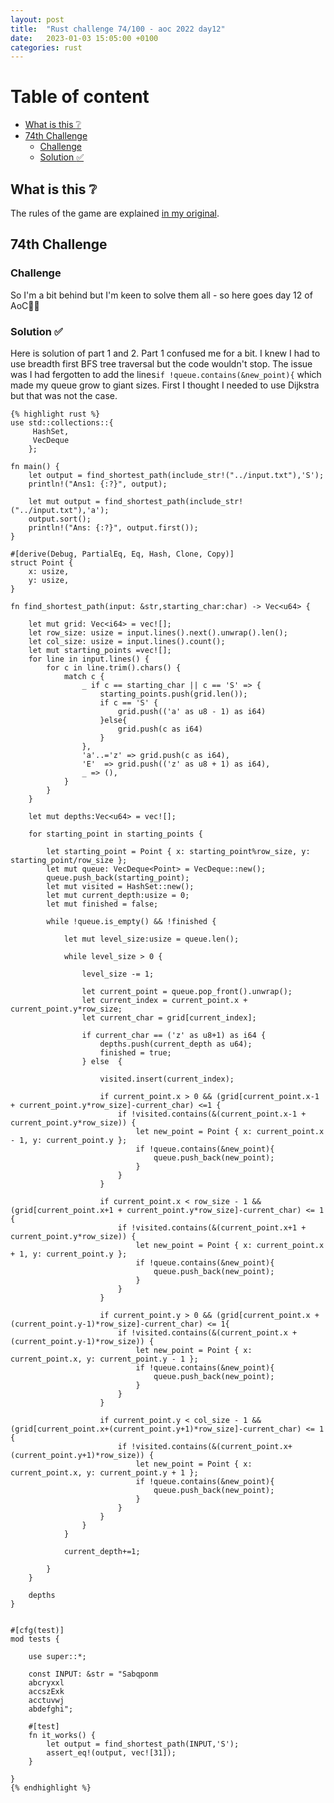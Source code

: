 ```yaml
---
layout: post
title:  "Rust challenge 74/100 - aoc 2022 day12"
date:   2023-01-03 15:05:00 +0100
categories: rust
---
```



#  Table of content
<!-- MarkdownTOC autolink="true" -->

- [What is this :grey_question:](#what-is-this-grey_question)
- [74th Challenge](#74th-challenge)
    - [Challenge](#challenge)
    - [Solution :white_check_mark:](#solution-white_check_mark)

<!-- /MarkdownTOC -->

## What is this :grey_question: 

The rules of the game are explained [in my original](https://maebli.github.io/rust/2021/10/18/100rust.html). 

## 74th Challenge
### Challenge

So I'm a bit behind but I'm keen to solve them all - so here goes day 12 of AoC🎅🦀

### Solution :white_check_mark:

Here is solution of part 1 and 2. Part 1 confused me for a bit. I knew I had to use breadth first BFS tree traversal but the code wouldn't stop. The issue was I had fergotten to add the lines`if !queue.contains(&new_point){` which made my queue grow to giant sizes. First I thought I needed to use Dijkstra but that was not the case.


    {% highlight rust %}
    use std::collections::{
         HashSet,
         VecDeque
        };

    fn main() {
        let output = find_shortest_path(include_str!("../input.txt"),'S');
        println!("Ans1: {:?}", output);

        let mut output = find_shortest_path(include_str!("../input.txt"),'a');
        output.sort();
        println!("Ans: {:?}", output.first());
    }

    #[derive(Debug, PartialEq, Eq, Hash, Clone, Copy)]
    struct Point {
        x: usize,
        y: usize,
    }

    fn find_shortest_path(input: &str,starting_char:char) -> Vec<u64> {
        
        let mut grid: Vec<i64> = vec![];
        let row_size: usize = input.lines().next().unwrap().len();
        let col_size: usize = input.lines().count();
        let mut starting_points =vec![];
        for line in input.lines() {
            for c in line.trim().chars() {
                match c {
                    _ if c == starting_char || c == 'S' => {
                        starting_points.push(grid.len());
                        if c == 'S' {
                            grid.push(('a' as u8 - 1) as i64)
                        }else{
                            grid.push(c as i64) 
                        }
                    },
                    'a'..='z' => grid.push(c as i64),
                    'E'  => grid.push(('z' as u8 + 1) as i64),
                    _ => (),
                }
            }
        }

        let mut depths:Vec<u64> = vec![];

        for starting_point in starting_points {

            let starting_point = Point { x: starting_point%row_size, y: starting_point/row_size };
            let mut queue: VecDeque<Point> = VecDeque::new();
            queue.push_back(starting_point);
            let mut visited = HashSet::new();
            let mut current_depth:usize = 0;
            let mut finished = false;

            while !queue.is_empty() && !finished {

                let mut level_size:usize = queue.len();

                while level_size > 0 {

                    level_size -= 1;

                    let current_point = queue.pop_front().unwrap();
                    let current_index = current_point.x + current_point.y*row_size;
                    let current_char = grid[current_index];

                    if current_char == ('z' as u8+1) as i64 {
                        depths.push(current_depth as u64);
                        finished = true;
                    } else  {

                        visited.insert(current_index);
                        
                        if current_point.x > 0 && (grid[current_point.x-1 + current_point.y*row_size]-current_char) <=1 {
                            if !visited.contains(&(current_point.x-1 + current_point.y*row_size)) {
                                let new_point = Point { x: current_point.x - 1, y: current_point.y };
                                if !queue.contains(&new_point){
                                    queue.push_back(new_point);
                                }
                            }
                        }

                        if current_point.x < row_size - 1 && (grid[current_point.x+1 + current_point.y*row_size]-current_char) <= 1 {
                            if !visited.contains(&(current_point.x+1 + current_point.y*row_size)) {
                                let new_point = Point { x: current_point.x + 1, y: current_point.y };
                                if !queue.contains(&new_point){
                                    queue.push_back(new_point);
                                }
                            }
                        }

                        if current_point.y > 0 && (grid[current_point.x + (current_point.y-1)*row_size]-current_char) <= 1{
                            if !visited.contains(&(current_point.x + (current_point.y-1)*row_size)) {
                                let new_point = Point { x: current_point.x, y: current_point.y - 1 };
                                if !queue.contains(&new_point){
                                    queue.push_back(new_point);
                                }
                            }
                        }

                        if current_point.y < col_size - 1 && (grid[current_point.x+(current_point.y+1)*row_size]-current_char) <= 1 {
                            if !visited.contains(&(current_point.x+(current_point.y+1)*row_size)) {
                                let new_point = Point { x: current_point.x, y: current_point.y + 1 };
                                if !queue.contains(&new_point){
                                    queue.push_back(new_point);
                                }
                            }
                        }
                    }   
                }

                current_depth+=1;

            }
        }

        depths
    }


    #[cfg(test)]
    mod tests {

        use super::*;

        const INPUT: &str = "Sabqponm
        abcryxxl
        accszExk
        acctuvwj
        abdefghi";

        #[test]
        fn it_works() {
            let output = find_shortest_path(INPUT,'S');
            assert_eq!(output, vec![31]);
        }

    }
    {% endhighlight %}
